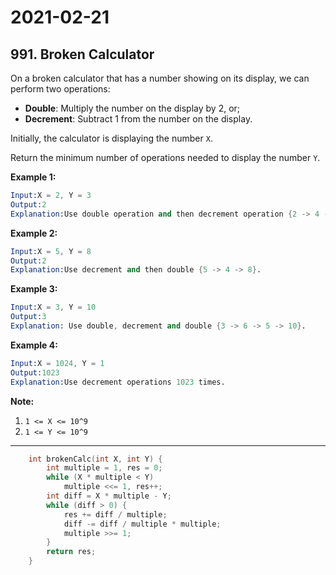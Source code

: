 # 2021-02-21

## 991. Broken Calculator

On a broken calculator that has a number showing on its display, we can perform two operations:

- **Double**: Multiply the number on the display by 2, or;
- **Decrement**: Subtract 1 from the number on the display.

Initially, the calculator is displaying the number `X`.

Return the minimum number of operations needed to display the number `Y`.

**Example 1:**

```s
Input:X = 2, Y = 3
Output:2
Explanation:Use double operation and then decrement operation {2 -> 4 -> 3}.
```

**Example 2:**

```s
Input:X = 5, Y = 8
Output:2
Explanation:Use decrement and then double {5 -> 4 -> 8}.
```

**Example 3:**

```s
Input:X = 3, Y = 10
Output:3
Explanation: Use double, decrement and double {3 -> 6 -> 5 -> 10}.
```

**Example 4:**

```s
Input:X = 1024, Y = 1
Output:1023
Explanation:Use decrement operations 1023 times.
```

**Note:**

1. `1 <= X <= 10^9`
2. `1 <= Y <= 10^9`

---

```c++
    int brokenCalc(int X, int Y) {
        int multiple = 1, res = 0;
        while (X * multiple < Y)
            multiple <<= 1, res++;
        int diff = X * multiple - Y;
        while (diff > 0) {
            res += diff / multiple;
            diff -= diff / multiple * multiple;
            multiple >>= 1;
        }
        return res;
    }
```
